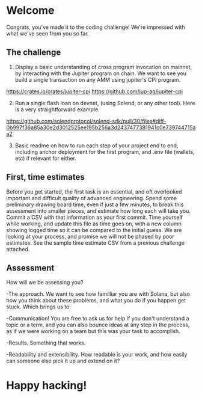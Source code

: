# Welcome

Congrats, you've made it to the coding challenge! We're impressed with what we've seen from you so far.

## The challenge

1. Display a basic understanding of cross program invocation on mainnet, by interacting with the Jupiter program on chain. We want to see you build a single transaction on any AMM using jupiter's CPI program. 

https://crates.io/crates/jupiter-cpi
https://github.com/jup-ag/jupiter-cpi

2. Run a single flash loan on devnet, (using Solend, or any other tool). Here is a very straightforward example. 

https://github.com/solendprotocol/solend-sdk/pull/30/files#diff-0b997f36a85a30e2d3012525ee195b256a3d2437477381941c0e739744715aa2 

3. Basic readme on how to run each step of your project end to end, including anchor deployment for the first program, and .env file (wallets, etc) if relevant for either. 

## First, time estimates

Before you get started, the first task is an essential, and oft overlooked important and difficult quality of advanced engineering. Spend some preliminary drawing board time, even if just a few minutes, to break this assessment into smaller pieces, and estimate how long each will take you. Commit a CSV with that information as your first commit. Time yourself while working, and update this file as time goes on, with a new column showing logged time so it can be compared to the initial guess. We are looking at your process, and promise we will not be phased by poor estimates. See the sample time estimate CSV from a previous challenge attached. 

## Assessment

How will we be assessing you?

-The approach. We want to see how familliar you are with Solana, but also how you think about these problems, and what you do if you happen get stuck. Which brings us to: 

-Communication! You are free to ask us for help if you don't understand a topic or a term, and you can also bounce ideas at any step in the process, as if we were working on a team but this was your task to accomplish.  

-Results. Something that works. 

-Readability and extensibility. How readable is your work, and how easily can someone else pick it up and extend on it? 

# Happy hacking! 
